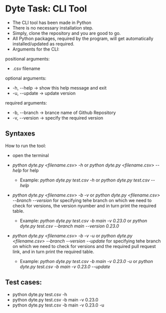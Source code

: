 # Dyte Task: CLI Tool

* The CLI tool has been made in Python
* There is no necessary installation step.
* Simply, clone the repository and you are good to go.
* All Python packages, required by the program, will get automatically installed/updated as required.
* Arguments for the CLI:

positional arguments: 
* .csv filename

optional arguments:
*  -h, --help     -> show this help message and exit
*  -u, --update   -> update version

required arguments:
*  -b, --branch   -> brance name of Github Repository
*  -v, --version  -> specify the required version
  

## Syntaxes
How to run the tool:

* open the terminal
* *python dyte.py <filename.csv> -h* or *python dyte.py <filename.csv> --help* for help
  * Example:    *python dyte.py test.csv -h* or *python dyte.py test.csv --help*
 
* *python dyte.py <filename.csv> -b <branch name> -v <version niumber>* or *python dyte.py <filename.csv> --branch <branch name> --version <version number>* for specifying tehe branch on which we need to check for versions, the version nyumber and in turn print the required table.
  * Example:    *python dyte.py test.csv -b main -v 0.23.0* or *python dyte.py test.csv --branch main --version 0.23.0*

* *python dyte.py <filename.csv> -b <branch name> -v <version niumber> -u* or *python dyte.py <filename.csv> --branch <branch name> --version <version number> --update* for specifying tehe branch on which we need to check for versions and the required pull request link, and in turn print the required table.
  * Example:    *python dyte.py test.csv -b main -v 0.23.0 -u* or *python dyte.py test.csv -b main -v 0.23.0 --update*
 

## Test cases:
 
* python dyte.py test.csv -h
* python dyte.py test.csv -b main -v 0.23.0
* python dyte.py test.csv -b main -v 0.23.0 -u
 
